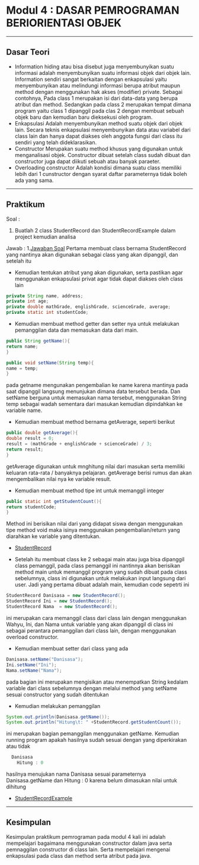 # Modul 4 : DASAR PEMROGRAMAN BERIORIENTASI OBJEK

<hr>

## Dasar Teori
* Information hiding
atau bisa disebut juga menyembunyikan suatu informasi adalah menyembunyikan suatu informasi objek dari objek lain. Information sendiri sangat berkaitan dengan enkapsulasi yaitu menyembunyikan atau melindungi informasi berupa atribut maupun method dengan menggunakan hak akses (modifier) private.
Sebagai contohnya, Pada class 1 merupakan isi dari data-data yang berupa atribut dan method. Sedangkan pada class 2 merupakan tempat dimana program yaitu class 1 dipanggil pada clas 2 dengan membuat sebuah objek baru dan kemudian baru dieksekusi oleh program.
* Enkapsulasi
Adalah menyembunyikan method suatu objek dari objek lain. Secara teknis enkapsulasi menyembunyikan data atau variabel dari class lain dan hanya dapat diakses oleh anggota fungsi dari class itu sendiri yang telah dideklarasikan.
* Constructor
Merupakan suatu method khusus yang digunakan untuk menganalisasi objek. Constructor dibuat setelah class sudah dibuat dan constructor juga dapat diikuti sebuah atau banyak paraeter.
* Overloading constructor
Adalah kondisi dimana suatu class memiliki lebih dari 1 cunstructor dengan syarat daftar parameternya tidak boleh ada yang sama.

<hr>

## Praktikum
Soal : 
1. Buatlah 2 class StudentRecord dan StudentRecordExample dalam project kemudian analisa

Jawab : 
1.[Jawaban Soal](https://github.com/Alissyah/20104013_Alissyah-Putri_Pemrograman2/tree/Modul4/src/Modul4/Latihan)
Pertama membuat class bernama StudentRecord yang nantinya akan digunakan sebagai class yang akan dipanggil, dan setelah itu
* Kemudian tentukan atribut yang akan digunakan, serta pastikan agar menggunakan enkapsulasi privat agar tidak dapat diakses oleh class lain
```java
private String name, address;
private int age;
private double mathGrade, englishGrade, scienceGrade, average;
private static int studentCode;
```
* Kemudian membuat method getter dan setter nya untuk melakukan pemanggilan data dan memasukan data dari main.
```java
public String getName(){
return name;
}

public void setName(String temp){
name = temp;
}
```
pada getname mengunakan pengembalian ke name karena mantinya pada saat dipanggil langsung menunjukan dimana data tersebut berada. Dan setName berguna untuk memasukan nama tersebut, menggunakan String temp sebagai wadah sementara dari masukan kemudian dipindahkan ke variable name.

* Kemudian membuat method bernama getAverage, seperti berikut
```java
public double getAverage(){
double result = 0;
result = (mathGrade + englishGrade + scienceGrade) / 3;
return result;
}
```
getAverage digunakan untuk mnghitung nilai dari masukan serta memiliki keluaran rata-rata / banyaknya pelajaran. getAverage berisi rumus dan akan mengembalikan nilai nya ke variable result.

* Kemudian membuat method tipe int untuk memanggil integer
```java
public static int getStudentCount(){
return studentCode;
}
```
Method ini berisikan nilai dari yang didapat siswa dengan menggunakan tipe method void maka isinya menggunakan pengembalian/return yang diarahkan ke variable yang ditentukan.
* [StudentRecord](https://github.com/Alissyah/20104013_Alissyah-Putri_Pemrograman2/blob/Modul4/src/Modul4/Latihan/StudentRecord.java)

* Setelah itu membuat class ke 2 sebagai main atau juga bisa dipanggil class pemanggil, pada class pemanggil ini nantinnya akan berisikan method main untuk memanggil program yang sudah dibuat pada class sebelumnya, class ini digunakan untuk melakukan input langsung dari user. Jadi yang pertama dibuat adalah main, kemudian code sepetrti ini
```java
StudentRecord Danisasa = new StudentRecord();
StudentRecord Ini = new StudentRecord();
StudentRecord Nama  = new StudentRecord();
```
ini merupakan cara memanggil class dari class lain dengan menggunakan Wahyu, Ini, dan Nama untuk variable yang akan dipanggil di class ini sebagai perantara pemanggilan dari class lain, dengan menggunakan overload constructor.

* Kemudian membuat setter dari class yang ada
```java
Danisasa.setName("Danisasa");
Ini.setName("Ini");
Nama.setName("Nama");
```
pada bagian ini merupakan mengisikan atau menempatkan String kedalam variable dari class sebelumnya dengan melalui method yang setName sesuai constructor yang sudah ditentukan

* Kemudian melakukan pemanggilan
```java
System.out.println(Danisasa.getName());
System.out.println("Hitung\t: " +StudentRecord.getStudentCount());
```
ini merupakan bagian pemanggilan menggunakan getName.
Kemudian running program apakah hasilnya sudah sesuai dengan yang diperkirakan atau tidak
```java  
  Danisasa
    Hitung : 0
```
hasilnya menujukan nama Danisasa sesuai parameternya Danisasa.getName dan Hitung : 0 karena belum dimasukan nilai untuk dihitung
* [StudentRecordExample](https://github.com/Alissyah/20104013_Alissyah-Putri_Pemrograman2/blob/Modul4/src/Modul4/Latihan/StudentRecordExample.java)

<hr>

## Kesimpulan
Kesimpulan praktikum pemrograman pada modul 4 kali ini adalah mempelajari bagaimana menggunakan constructor dalam java serta pemnaggilan constructor di class lain. Serta mempelajari mengenai enkapsulasi pada class dan method serta atribut pada java.
